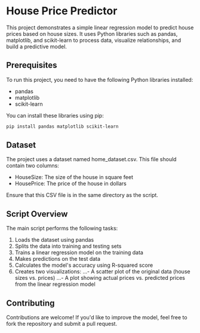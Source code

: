 # House Price Predictor

This project demonstrates a simple linear regression model to predict house prices based on house sizes. It uses Python libraries such as pandas, matplotlib, and scikit-learn to process data, visualize relationships, and build a predictive model.

## Prerequisites
To run this project, you need to have the following Python libraries installed:
- pandas
- matplotlib
- scikit-learn
  
You can install these libraries using pip:
```bash
pip install pandas matplotlib scikit-learn
```

## Dataset
The project uses a dataset named home_dataset.csv. This file should contain two columns:

- HouseSize: The size of the house in square feet
- HousePrice: The price of the house in dollars

Ensure that this CSV file is in the same directory as the script.

## Script Overview
The main script performs the following tasks:

1. Loads the dataset using pandas
2. Splits the data into training and testing sets
3. Trains a linear regression model on the training data
4. Makes predictions on the test data
5. Calculates the model's accuracy using R-squared score
6. Creates two visualizations:
...- A scatter plot of the original data (house sizes vs. prices)
...- A plot showing actual prices vs. predicted prices from the linear regression model

## Contributing
Contributions are welcome! If you'd like to improve the model, feel free to fork the repository and submit a pull request.
